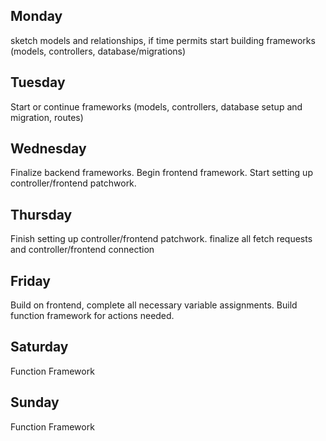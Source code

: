 ## Monday
sketch models and relationships, if time permits start building frameworks (models, controllers, database/migrations)

## Tuesday
Start or continue frameworks (models, controllers, database setup and migration, routes)

## Wednesday
Finalize backend frameworks. Begin frontend framework. Start setting up controller/frontend patchwork. 

## Thursday 
Finish setting up controller/frontend patchwork. finalize all fetch requests and controller/frontend connection

## Friday
Build on frontend, complete all necessary variable assignments. Build function framework for actions needed.

## Saturday
Function Framework

## Sunday
Function Framework